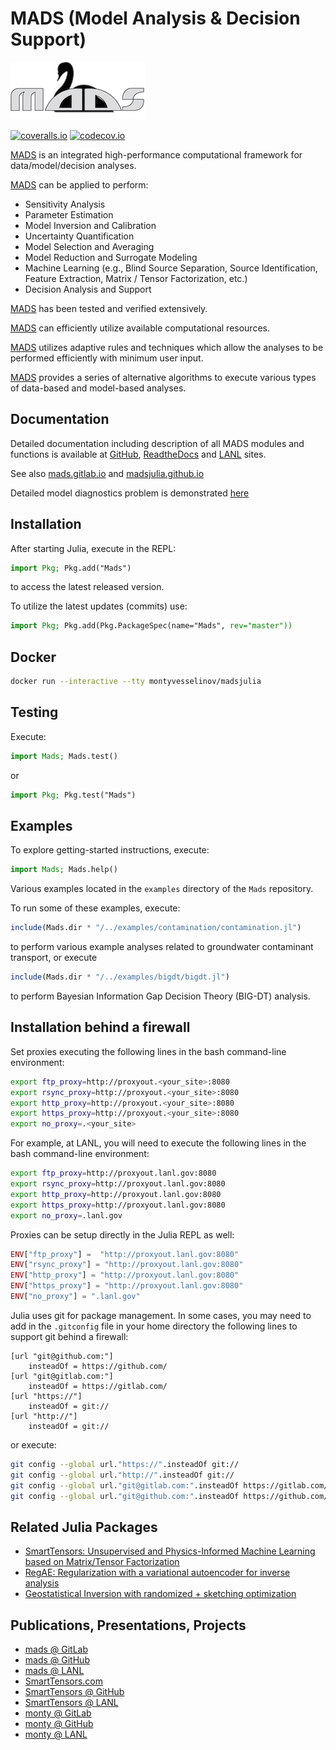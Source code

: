 # MADS (Model Analysis & Decision Support)

![logo](logos/mads_black_swan_logo_big_text_new_3inch.png)

[action-img]: https://github.com/madsjulia/Mads.jl/workflows/CI/badge.svg
[action-url]: https://github.com/madsjulia/Mads.jl/actions
[![coveralls.io](https://coveralls.io/repos/madsjulia/Mads.jl/badge.svg?branch=master)](https://coveralls.io/r/madsjulia/Mads.jl?branch=master)
[![codecov.io](http://codecov.io/github/madsjulia/Mads.jl/coverage.svg?branch=master)](http://codecov.io/github/madsjulia/Mads.jl?branch=master)

[MADS](http://madsjulia.github.io/Mads.jl) is an integrated high-performance computational framework for data/model/decision analyses.

[MADS](http://madsjulia.github.io/Mads.jl) can be applied to perform:

* Sensitivity Analysis
* Parameter Estimation
* Model Inversion and Calibration
* Uncertainty Quantification
* Model Selection and Averaging
* Model Reduction and Surrogate Modeling
* Machine Learning (e.g., Blind Source Separation, Source Identification, Feature Extraction, Matrix / Tensor Factorization, etc.)
* Decision Analysis and Support

[MADS](http://madsjulia.github.io/Mads.jl) has been tested and verified extensively.

[MADS](http://madsjulia.github.io/Mads.jl) can efficiently utilize available computational resources.

[MADS](http://madsjulia.github.io/Mads.jl) utilizes adaptive rules and techniques which allow the analyses to be performed efficiently with minimum user input.

[MADS](http://madsjulia.github.io/Mads.jl) provides a series of alternative algorithms to execute various types of data-based and model-based analyses.

## Documentation

Detailed documentation including description of all MADS modules and functions is available at [GitHub](http://madsjulia.github.io/Mads.jl), [ReadtheDocs](https://mads.readthedocs.io) and [LANL](https://madsjulia.lanl.gov) sites.

See also [mads.gitlab.io](http://mads.gitlab.io) and [madsjulia.github.io](http://madsjulia.github.io/Mads.jl)

Detailed model diagnostics problem is demonstrated [here](https://github.com/madsjulia/Mads.jl/tree/master/notebooks/model_diagnostics)

## Installation

After starting Julia, execute in the REPL:

```julia
import Pkg; Pkg.add("Mads")
```

to access the latest released version.

To utilize the latest updates (commits) use:

```julia
import Pkg; Pkg.add(Pkg.PackageSpec(name="Mads", rev="master"))
```

## Docker

```bash
docker run --interactive --tty montyvesselinov/madsjulia
```

## Testing

Execute:

```julia
import Mads; Mads.test()
```

or

```julia
import Pkg; Pkg.test("Mads")
```

## Examples

To explore getting-started instructions, execute:

```julia
import Mads; Mads.help()
```

Various examples located in the `examples` directory of the `Mads` repository.

To run some of these examples, execute:

```julia
include(Mads.dir * "/../examples/contamination/contamination.jl")
```

to perform various example analyses related to groundwater contaminant transport, or execute

```julia
include(Mads.dir * "/../examples/bigdt/bigdt.jl")
```

to perform Bayesian Information Gap Decision Theory (BIG-DT) analysis.

## Installation behind a firewall

Set proxies executing the following lines in the bash command-line environment:

```bash
export ftp_proxy=http://proxyout.<your_site>:8080
export rsync_proxy=http://proxyout.<your_site>:8080
export http_proxy=http://proxyout.<your_site>:8080
export https_proxy=http://proxyout.<your_site>:8080
export no_proxy=.<your_site>
```

For example, at LANL, you will need to execute the following lines in the bash command-line environment:

```bash
export ftp_proxy=http://proxyout.lanl.gov:8080
export rsync_proxy=http://proxyout.lanl.gov:8080
export http_proxy=http://proxyout.lanl.gov:8080
export https_proxy=http://proxyout.lanl.gov:8080
export no_proxy=.lanl.gov
```

Proxies can be setup directly in the Julia REPL as well:

```julia
ENV["ftp_proxy"] =  "http://proxyout.lanl.gov:8080"
ENV["rsync_proxy"] = "http://proxyout.lanl.gov:8080"
ENV["http_proxy"] = "http://proxyout.lanl.gov:8080"
ENV["https_proxy"] = "http://proxyout.lanl.gov:8080"
ENV["no_proxy"] = ".lanl.gov"
```

Julia uses git for package management.
In some cases, you may need to add in the `.gitconfig` file in your home directory the following lines to support git behind a firewall:

```
[url "git@github.com:"]
    insteadOf = https://github.com/
[url "git@gitlab.com:"]
    insteadOf = https://gitlab.com/
[url "https://"]
    insteadOf = git://
[url "http://"]
    insteadOf = git://
```

or execute:

```bash
git config --global url."https://".insteadOf git://
git config --global url."http://".insteadOf git://
git config --global url."git@gitlab.com:".insteadOf https://gitlab.com/
git config --global url."git@github.com:".insteadOf https://github.com/
```

## Related Julia Packages

* [SmartTensors:
Unsupervised and Physics-Informed Machine Learning based on Matrix/Tensor Factorization](https://github.com/SmartTensors)
* [RegAE: Regularization with a variational autoencoder for inverse analysis](https://github.com/madsjulia/RegAE.jl)
* [Geostatistical Inversion with randomized + sketching optimization](https://github.com/madsjulia/GeostatInversion.jl)

## Publications, Presentations, Projects

* [mads @ GitLab](http://mads.gitlab.io)
* [mads @ GitHub](http://madsjulia.github.io)
* [mads @ LANL](http://mads.lanl.gov)
* [SmartTensors.com](https://smarttensors.com)
* [SmartTensors @ GitHub](https://smarttensors.github.io)
* [SmartTensors @ LANL](https://smarttensors.lanl.gov)
* [monty @ GitLab](http://monty.gitlab.io)
* [monty @ GitHub](http://montyvesselinov.github.io)
* [monty @ LANL](https://www.lanl.gov/orgs/ees/staff/monty)